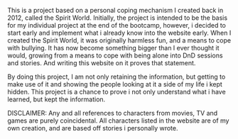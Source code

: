 This is a project based on a personal coping mechanism I created back in 2012, called the Spirit World. Initially, the project is intended to be the basis for my individual project at the end of the bootcamp, however, i decided to start early and implement what i already know into the website early. When I created the Spirit World, it was originally harmless fun, and a means to cope with bullying. It has now become something bigger than I ever thought it would, growing from a means to cope with being alone into DnD sessions and stories. And writing this website on it proves that statement. 

By doing this project, I am not only retaining the information, but getting to make use of it and showing the people looking at it a side of my life i kept hidden. This project is a chance to prove i not only understand what i have learned, but kept the information. 

DISCLAIMER: Any and all references to characters from movies, TV and games are purely coincidental. All characters listed in the website are of my own creation, and are based off stories i personally wrote.
